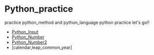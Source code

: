 # Python_practice
practice python_method and python_language
python practice let's go!!

- [Python_Input](practice/python_input.md)
- [Python_Number](practice/python_number.md)
- [Python_Number2](practice/python_number2.md)
- [calendar,leap_common_year]